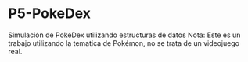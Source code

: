 # P5-PokeDex
Simulación de PokéDex utilizando estructuras de datos
Nota: Este es un trabajo utilizando la tematica de Pokémon, no se trata de un videojuego real.
